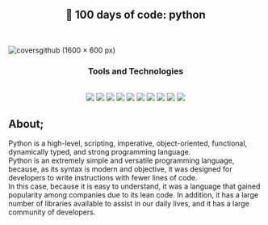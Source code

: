 <h2 align="center"> 🐍 100 days of code: python</h2> <br>

![coversgithub (1600 × 600 px)](https://user-images.githubusercontent.com/101408372/171701879-8b6d924a-8437-4026-9df4-132c7091d962.gif)


<h3 align="center">Tools and Technologies</h3> <br>
<div align="center">

<img src="https://img.shields.io/badge/Python-FFD43B?style=for-the-badge&logo=python&logoColor=blue">
<img src="https://img.shields.io/badge/Pandas-2C2D72?style=for-the-badge&logo=pandas&logoColor=white">
<img src="https://img.shields.io/badge/Jupyter-F37626.svg?&style=for-the-badge&logo=Jupyter&logoColor=white">
<img src="https://img.shields.io/badge/Flask-000000?style=for-the-badge&logo=flask&logoColor=white">
<img src="https://img.shields.io/badge/Heroku-430098?style=for-the-badge&logo=heroku&logoColor=white">
<img src="https://img.shields.io/badge/PostgreSQL-316192?style=for-the-badge&logo=postgresql&logoColor=white">
<img src="https://img.shields.io/badge/SQLite-07405E?style=for-the-badge&logo=sqlite&logoColor=white">
<img src="https://img.shields.io/badge/PyCharm-000000.svg?&style=for-the-badge&logo=PyCharm&logoColor=white">
<img src="https://img.shields.io/badge/Colab-F9AB00?style=for-the-badge&logo=googlecolab&color=525252">
<img src="https://img.shields.io/badge/Visual_Studio_Code-0078D4?style=for-the-badge&logo=visual%20studio%20code&logoColor=white">


</div>

## About; 
Python is a high-level, scripting, imperative, object-oriented, functional, dynamically typed, and strong programming language. <br>
Python is an extremely simple and versatile programming language, because, as its syntax is modern and objective, it was designed for developers to write instructions with fewer lines of code. <br>
In this case, because it is easy to understand, it was a language that gained popularity among companies due to its lean code. In addition, it has a large number of libraries available to assist in our daily lives, and it has a large community of developers.



